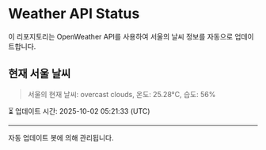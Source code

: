 
# Weather API Status

이 리포지토리는 OpenWeather API를 사용하여 서울의 날씨 정보를 자동으로 업데이트합니다.

## 현재 서울 날씨
> 서울의 현재 날씨: overcast clouds, 온도: 25.28°C, 습도: 56%

⏳ 업데이트 시간: 2025-10-02 05:21:33 (UTC)

---
자동 업데이트 봇에 의해 관리됩니다.
